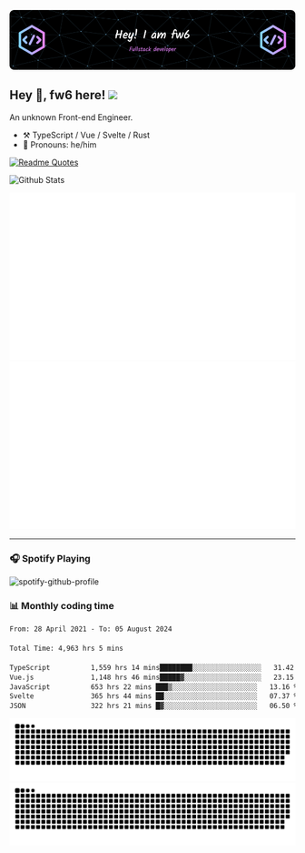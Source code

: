![Header](github-header-image.png)

## Hey 👋, fw6 here! <img src="https://github.githubassets.com/images/mona-whisper.gif" height="24" />


An unknown Front-end Engineer.

-   :hammer_and_pick: TypeScript / Vue / Svelte / Rust
-   :man: Pronouns: he/him


[![Readme Quotes](https://quotes-github-readme.vercel.app/api?type=horizontal&theme=algolia)](https://github.com/piyushsuthar/github-readme-quotes)



![Github Stats](https://github-readme-stats.vercel.app/api?username=fw6&bg_color=30,e96443,904e95&title_color=fff&text_color=fff)

![](https://raw.githubusercontent.com/fw6/github-stats-transparent/output/generated/overview.svg)
![](https://raw.githubusercontent.com/fw6/github-stats-transparent/output/generated/languages.svg)


---

### 🎧 Spotify Playing

<!-- ![spotify-github-profile](/img/default.svg) -->

![spotify-github-profile](https://spotify-github-profile.vercel.app/api/view.svg?uid=r6wn4hdvypv0lkzyrj0e0pjct&cover_image=true&theme=default&show_offline=true&background_color=9a10ad&interchange=true&bar_color_cover=true)



### :bar_chart: Monthly coding time 

<!--START_SECTION:waka-->

```txt
From: 28 April 2021 - To: 05 August 2024

Total Time: 4,963 hrs 5 mins

TypeScript          1,559 hrs 14 mins████████░░░░░░░░░░░░░░░░░   31.42 %
Vue.js              1,148 hrs 46 mins█████▓░░░░░░░░░░░░░░░░░░░   23.15 %
JavaScript          653 hrs 22 mins ███▒░░░░░░░░░░░░░░░░░░░░░   13.16 %
Svelte              365 hrs 44 mins ██░░░░░░░░░░░░░░░░░░░░░░░   07.37 %
JSON                322 hrs 21 mins █▓░░░░░░░░░░░░░░░░░░░░░░░   06.50 %
```

<!--END_SECTION:waka-->




![github contribution grid snake animation](https://raw.githubusercontent.com/platane/platane/output/github-contribution-grid-snake-dark.svg#gh-dark-mode-only)![github contribution grid snake animation](https://raw.githubusercontent.com/platane/platane/output/github-contribution-grid-snake.svg#gh-light-mode-only)
